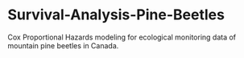 # Survival-Analysis-Pine-Beetles
Cox Proportional Hazards modeling for ecological monitoring data of mountain pine beetles in Canada.
